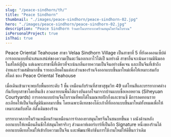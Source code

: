 ```yaml
---
slug: "/peace-sindhorn/th/"
title: "Peace Sindhorn"
thumbnail: "./images/peace-sindhorn/peace-sindhorn-02.jpg"
hero: "./images/peace-sindhorn/peace-sindhorn-02.jpg"
description: "Peace Sindhorn ร้านชาในบรรยากาศร้านสมุนไพรจีนโบราณ"
isPersonalProject: true
isThai: true
---
```


Peace Oriental Teahouse สาขา Velaa Sindhorn Village เป็นสาขาที่ 5
ที่ยังคงคอนเซ็ปต์การออกแบบที่นำเสนอเสน่ห์ของความเป็นตะวันออกเอาไว้ได้เป็
นอย่างดี สาขาอื่นจะเน้นความมินิมอลในสไตล์ญี่ปุ่น
แต่เฉพาะสาขานี้ที่เดียวที่จะเน้นกลิ่นอายความเป็นจีนอย่างชัดเจน
และเป็นจีนที่เข้าถึงง่ายและร่วมสมัยมากขึ้น
รายละเอียดในแต่ละส่วนของร้านจึงออกแบบขึ้นมาใหม่เพื่อให้เหมาะสมกับสไตล์
ของ Peace Oriental Teahouse

เมื่อเดินเข้ามาจะพบกับพื้นยกระดับ 1 ชั้น เหมือนกับร้านที่สาขาสุขุมวิท 49
แต่โทนสีและบรรยากาศต่างกันกับทุกสาขาโดยสิ้นเชิง
ลวดลายบนพื้นได้แรงบันดาลใจมาจากบ้านแบบซื่อเหอหยวน (Siheyuan
Courtyards) การออกแบบบ้านจีนโบราณที่พบได้ในมณฑลปักกิ่งและซานซี
มีการลดทอนรายละเอียดให้เป็นจีนที่ดูมินิมอลมากขึ้น
โดยเฉพาะดีเทลของโต๊ะเก้าอี้ที่ออกแบบขึ้นมาใหม่ทั้งหมดเพื่อให้เหมาะสมกับสไต
ล์ดั้งเดิมของร้าน

บรรยากาศภายในร้านเหมือนร้านเหมือนการจำลองยาสมุนไพรจีนในชนบทขึ้นม
า ผนังด้านหลังออกแบบให้เหมือนลิ้นชักใส่สมุนไพรจริงๆ
ส่วนเคาท์เตอร์บาร์ที่เป็นอีก Signature
หนึ่งของร้านได้ออกแบบดีเทลใหม่ให้เข้ากับความเป็นจีน
และพัฒนาฟังก์ชันการใช้งานใหม่ให้ดีขึ้นกว่าเดิม
